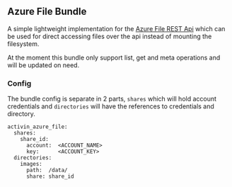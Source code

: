 ## Azure File Bundle

A simple lightweight implementation for the [Azure File REST Api](https://learn.microsoft.com/en-us/rest/api/storageservices/file-service-rest-api) which can be used for direct accessing files over the api instead of mounting the filesystem.   

At the moment this bundle only support list, get and meta operations and will be updated on need.

### Config

The bundle config is separate in 2 parts, `shares` which will hold account credentials and `directories` will have the references to credentials and directory.     

```
activin_azure_file:
  shares:
    share_id:
      account:  <ACCOUNT_NAME>
      key:      <ACCOUNT_KEY>
  directories:
    images:
      path:  /data/
      share: share_id
```